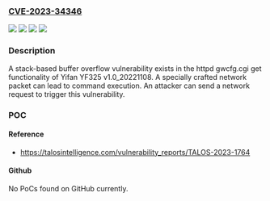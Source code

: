 ### [CVE-2023-34346](https://cve.mitre.org/cgi-bin/cvename.cgi?name=CVE-2023-34346)
![](https://img.shields.io/static/v1?label=Product&message=YF325&color=blue)
![](https://img.shields.io/static/v1?label=Version&message=1.0_20221108%20&color=brightgreen)
![](https://img.shields.io/static/v1?label=Version&message=v1.0_20221108%20&color=brightgreen)
![](https://img.shields.io/static/v1?label=Vulnerability&message=CWE-489%3A%20Leftover%20Debug%20Code&color=brightgreen)

### Description

A stack-based buffer overflow vulnerability exists in the httpd gwcfg.cgi get functionality of Yifan YF325 v1.0_20221108. A specially crafted network packet can lead to command execution. An attacker can send a network request to trigger this vulnerability.

### POC

#### Reference
- https://talosintelligence.com/vulnerability_reports/TALOS-2023-1764

#### Github
No PoCs found on GitHub currently.

